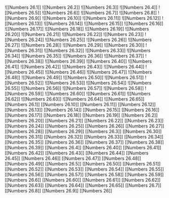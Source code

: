 ![[Numbers 26.1]]
![[Numbers 26.2]]
![[Numbers 26.3]]
![[Numbers 26.4]]
![[Numbers 26.5]]
![[Numbers 26.6]]
![[Numbers 26.7]]
![[Numbers 26.8]]
![[Numbers 26.9]]
![[Numbers 26.10]]
![[Numbers 26.11]]
![[Numbers 26.12]]
![[Numbers 26.13]]
![[Numbers 26.14]]
![[Numbers 26.15]]
![[Numbers 26.16]]
![[Numbers 26.17]]
![[Numbers 26.18]]
![[Numbers 26.19]]
![[Numbers 26.20]]
![[Numbers 26.21]]
![[Numbers 26.22]]
![[Numbers 26.23]]
![[Numbers 26.24]]
![[Numbers 26.25]]
![[Numbers 26.26]]
![[Numbers 26.27]]
![[Numbers 26.28]]
![[Numbers 26.29]]
![[Numbers 26.30]]
![[Numbers 26.31]]
![[Numbers 26.32]]
![[Numbers 26.33]]
![[Numbers 26.34]]
![[Numbers 26.35]]
![[Numbers 26.36]]
![[Numbers 26.37]]
![[Numbers 26.38]]
![[Numbers 26.39]]
![[Numbers 26.40]]
![[Numbers 26.41]]
![[Numbers 26.42]]
![[Numbers 26.43]]
![[Numbers 26.44]]
![[Numbers 26.45]]
![[Numbers 26.46]]
![[Numbers 26.47]]
![[Numbers 26.48]]
![[Numbers 26.49]]
![[Numbers 26.50]]
![[Numbers 26.51]]
![[Numbers 26.52]]
![[Numbers 26.53]]
![[Numbers 26.54]]
![[Numbers 26.55]]
![[Numbers 26.56]]
![[Numbers 26.57]]
![[Numbers 26.58]]
![[Numbers 26.59]]
![[Numbers 26.60]]
![[Numbers 26.61]]
![[Numbers 26.62]]
![[Numbers 26.63]]
![[Numbers 26.64]]
![[Numbers 26.65]]
[[Numbers 26.1]]
[[Numbers 26.10]]
[[Numbers 26.11]]
[[Numbers 26.12]]
[[Numbers 26.13]]
[[Numbers 26.14]]
[[Numbers 26.15]]
[[Numbers 26.16]]
[[Numbers 26.17]]
[[Numbers 26.18]]
[[Numbers 26.19]]
[[Numbers 26.2]]
[[Numbers 26.20]]
[[Numbers 26.21]]
[[Numbers 26.22]]
[[Numbers 26.23]]
[[Numbers 26.24]]
[[Numbers 26.25]]
[[Numbers 26.26]]
[[Numbers 26.27]]
[[Numbers 26.28]]
[[Numbers 26.29]]
[[Numbers 26.3]]
[[Numbers 26.30]]
[[Numbers 26.31]]
[[Numbers 26.32]]
[[Numbers 26.33]]
[[Numbers 26.34]]
[[Numbers 26.35]]
[[Numbers 26.36]]
[[Numbers 26.37]]
[[Numbers 26.38]]
[[Numbers 26.39]]
[[Numbers 26.4]]
[[Numbers 26.40]]
[[Numbers 26.41]]
[[Numbers 26.42]]
[[Numbers 26.43]]
[[Numbers 26.44]]
[[Numbers 26.45]]
[[Numbers 26.46]]
[[Numbers 26.47]]
[[Numbers 26.48]]
[[Numbers 26.49]]
[[Numbers 26.5]]
[[Numbers 26.50]]
[[Numbers 26.51]]
[[Numbers 26.52]]
[[Numbers 26.53]]
[[Numbers 26.54]]
[[Numbers 26.55]]
[[Numbers 26.56]]
[[Numbers 26.57]]
[[Numbers 26.58]]
[[Numbers 26.59]]
[[Numbers 26.6]]
[[Numbers 26.60]]
[[Numbers 26.61]]
[[Numbers 26.62]]
[[Numbers 26.63]]
[[Numbers 26.64]]
[[Numbers 26.65]]
[[Numbers 26.7]]
[[Numbers 26.8]]
[[Numbers 26.9]]
[[Numbers 26]]
